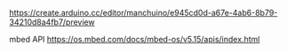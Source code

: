 

https://create.arduino.cc/editor/manchuino/e945cd0d-a67e-4ab6-8b79-34210d8a4fb7/preview



mbed API  https://os.mbed.com/docs/mbed-os/v5.15/apis/index.html


